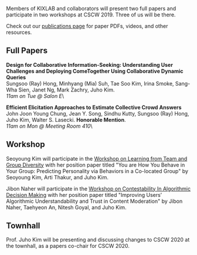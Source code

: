 Members of KIXLAB and collaborators will present two full papers and participate in two workshops at CSCW 2019. Three of us will be there.

Check out our [publications page](https://kixlab.org/publications/) for paper PDFs, videos, and other resources.

## Full Papers

**Design for Collaborative Information-Seeking: Understanding User Challenges and Deploying ComeTogether Using Collaborative Dynamic Queries**\
Sungsoo (Ray) Hong, Minhyang (Mia) Suh, Tae Soo Kim, Irina Smoke, Sang-Wha Sien, Janet Ng, Mark Zachry, Juho Kim.\
_11am on Tue @ Salon E_\

**Efficient Elicitation Approaches to Estimate Collective Crowd Answers**\
John Joon Young Chung, Jean Y. Song, Sindhu Kutty, Sungsoo (Ray) Hong, Juho Kim, Walter S. Lasecki. **Honorable Mention**.\
_11am on Mon @ Meeting Room 410_\

## Workshop

Seoyoung Kim will participate in the [Workshop on Learning from Team and Group Diversity](https://www.cscw2019diversityworkshop.org/) with her position paper titled "You are How You Behave in Your Group: Predicting Personality via Behaviors in a Co-located Group" by Seoyoung Kim, Arti Thakur, and Juho Kim.

Jibon Naher will participate in the [Workshop on Contestability In Algorithmic Decision Making](http://contestability.org/) with her position paper titled "Improving Users’ Algorithmic Understandability and Trust in Content Moderation" by Jibon Naher, Taehyeon An, Nitesh Goyal, and Juho Kim.

## Townhall

Prof. Juho Kim will be presenting and discussing changes to CSCW 2020 at the townhall, as a papers co-chair for CSCW 2020.
